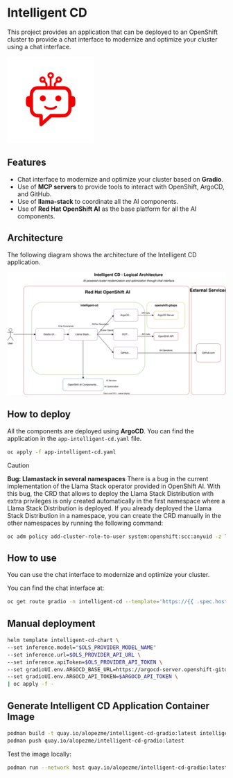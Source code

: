 # Intelligent CD

This project provides an application that can be deployed to an OpenShift cluster to provide a chat interface to modernize and optimize your cluster using a chat interface.

![Chatbot Interface](docs/images/chatbot.png)

## Features

- Chat interface to modernize and optimize your cluster based on **Gradio**.
- Use of **MCP servers** to provide tools to interact with OpenShift, ArgoCD, and GitHub.
- Use of **llama-stack** to coordinate all the AI components.
- Use of **Red Hat OpenShift AI** as the base platform for all the AI components.


## Architecture

The following diagram shows the architecture of the Intelligent CD application.

![Intelligent CD Architecture](docs/images/architecture.svg)




## How to deploy

All the components are deployed using **ArgoCD**. You can find the application in the `app-intelligent-cd.yaml` file.

```bash
oc apply -f app-intelligent-cd.yaml
```

> [!CAUTION]
> **Bug: Llamastack in several namespaces**
> There is a bug in the current implementation of the Llama Stack operator provided in OpenShift AI. With this bug, the CRD that allows to deploy the Llama Stack Distribution with extra privileges is only created automatically in the first namespace where a Llama Stack Distribution is deployed.
> If you already deployed the Llama Stack Distribution in a namespace, you can create the CRD manually in the other namespaces by running the following command:
> ```bash
> oc adm policy add-cluster-role-to-user system:openshift:scc:anyuid -z llama-stack-sa --rolebinding-name llama-stack-crb-$NAMESPACE -n $NAMESPACE
> ```

## How to use

You can use the chat interface to modernize and optimize your cluster.

You can find the chat interface at:

```bash
oc get route gradio -n intelligent-cd --template='https://{{ .spec.host }}/?__theme=light'
```


## Manual deployment


```bash
helm template intelligent-cd-chart \
--set inference.model="$OLS_PROVIDER_MODEL_NAME"
--set inference.url=$OLS_PROVIDER_API_URL \
--set inference.apiToken=$OLS_PROVIDER_API_TOKEN \
--set gradioUI.env.ARGOCD_BASE_URL=https://argocd-server.openshift-gitops:443 \
--set gradioUI.env.ARGOCD_API_TOKEN=$ARGOCD_API_TOKEN \
| oc apply -f -
```

## Generate Intelligent CD Application Container Image

```bash
podman build -t quay.io/alopezme/intelligent-cd-gradio:latest intelligent-cd-app
podman push quay.io/alopezme/intelligent-cd-gradio:latest
```

Test the image locally:

```bash
podman run --network host quay.io/alopezme/intelligent-cd-gradio:latest
```
